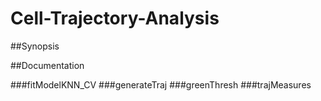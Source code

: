 Cell-Trajectory-Analysis
========================

##Synopsis

##Documentation 


###fitModelKNN_CV
###generateTraj
###greenThresh
###trajMeasures

